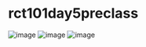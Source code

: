 # rct101day5preclass

![image](https://user-images.githubusercontent.com/60300103/203233394-da7c5e64-6719-44c9-8ec4-4a88e0243166.png)
![image](https://user-images.githubusercontent.com/60300103/203234058-03a9f7d1-c135-48c5-8ec9-cb81b61daf14.png)
![image](https://user-images.githubusercontent.com/60300103/203234919-845a2547-8647-4b5f-9c83-3e75121cabc0.png)
